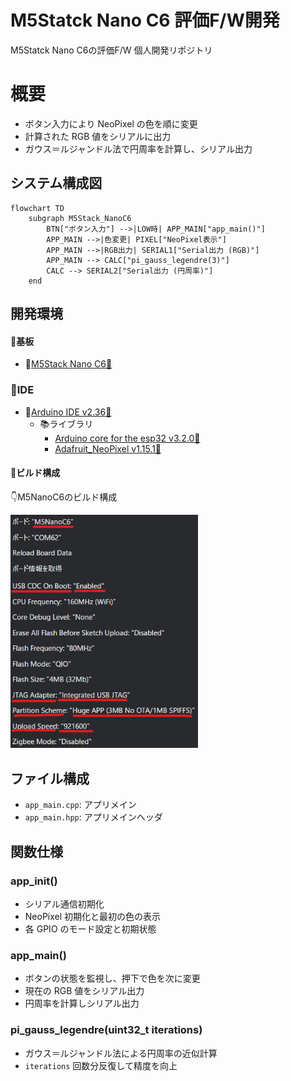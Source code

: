 # M5Statck Nano C6 評価F/W開発
M5Statck Nano C6の評価F/W 個人開発リポジトリ

# 概要

* ボタン入力により NeoPixel の色を順に変更
* 計算された RGB 値をシリアルに出力
* ガウス＝ルジャンドル法で円周率を計算し、シリアル出力

## システム構成図

```mermaid
flowchart TD
    subgraph M5Stack_NanoC6
        BTN["ボタン入力"] -->|LOW時| APP_MAIN["app_main()"]
        APP_MAIN -->|色変更| PIXEL["NeoPixel表示"]
        APP_MAIN -->|RGB出力| SERIAL1["Serial出力 (RGB)"]
        APP_MAIN --> CALC["pi_gauss_legendre(3)"]
        CALC --> SERIAL2["Serial出力 (円周率)"]
    end
```

## 開発環境

#### 📍基板

- 📍[M5Stack Nano C6🔗](https://docs.m5stack.com/ja/core/M5NanoC6)

### 📍IDE

- 📍[Arduino IDE v2.36🔗](https://github.com/arduino/arduino-ide/releases/tag/2.3.6)
  - 📚️ライブラリ
    - [Arduino core for the esp32  v3.2.0🔗](https://github.com/espressif/arduino-esp32/releases/tag/3.2.0)
    - [Adafruit_NeoPixel v1.15.1🔗](https://github.com/adafruit/Adafruit_NeoPixel/releases/tag/1.15.1)

#### 📍ビルド構成

👇M5NanoC6のビルド構成

<div align="left">
  <img width="300" src="/doc/m5nanoc6_build_info.png">
</div>

## ファイル構成

* `app_main.cpp`: アプリメイン
* `app_main.hpp`: アプリメインヘッダ

## 関数仕様

### app\_init()

* シリアル通信初期化
* NeoPixel 初期化と最初の色の表示
* 各 GPIO のモード設定と初期状態

### app\_main()

* ボタンの状態を監視し、押下で色を次に変更
* 現在の RGB 値をシリアル出力
* 円周率を計算しシリアル出力

### pi\_gauss\_legendre(uint32\_t iterations)

* ガウス＝ルジャンドル法による円周率の近似計算
* `iterations` 回数分反復して精度を向上